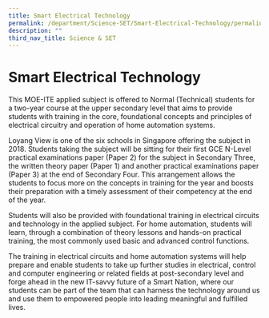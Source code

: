 ```yaml
---
title: Smart Electrical Technology
permalink: /department/Science-SET/Smart-Electrical-Technology/permalink/
description: ""
third_nav_title: Science & SET
---
```


Smart Electrical Technology
===========================

This MOE-ITE applied subject is offered to Normal (Technical) students for a two-year course at the upper secondary level that aims to provide students with training in the core, foundational concepts and principles of electrical circuitry and operation of home automation systems.

Loyang View is one of the six schools in Singapore offering the subject in 2018. Students taking the subject will be sitting for their first GCE N-Level practical examinations paper (Paper 2) for the subject in Secondary Three, the written theory paper (Paper 1) and another practical examinations paper (Paper 3) at the end of Secondary Four. This arrangement allows the students to focus more on the concepts in training for the year and boosts their preparation with a timely assessment of their competency at the end of the year.

Students will also be provided with foundational training in electrical circuits and technology in the applied subject. For home automation, students will learn, through a combination of theory lessons and hands-on practical training, the most commonly used basic and advanced control functions.

The training in electrical circuits and home automation systems will help prepare and enable students to take up further studies in electrical, control and computer engineering or related fields at post-secondary level and forge ahead in the new IT-savvy future of a Smart Nation, where our students can be part of the team that can harness the technology around us and use them to empowered people into leading meaningful and fulfilled lives.